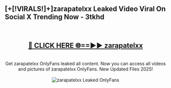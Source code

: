 <h2>[+[!VIRALS!]+]zarapatelxx Leaked Video Viral On Social X Trending Now - 3tkhd</h2>
<br>
<div align="center">
<h2><a href="https://libra.edu.pl?zarapatelxx" rel="nofollow">🔴 CLICK HERE 🌐==►► zarapatelxx</a></h2>
<br>
Get zarapatelxx OnlyFans leaked all content. Now you can access all videos and pictures of zarapatelxx OnlyFans. New Updated Files 2025!
<br>
<br>
<a href="https://libra.edu.pl?zarapatelxx" rel="nofollow" data-target="animated-image.originalLink"><img src="https://i.ibb.co.com/WyWwxjT/player-gif2.gif" alt="zarapatelxx Leaked OnlyFans" style="max-width: 100%; display: inline-block;" data-target="animated-image.originalImage"></a>
</div>
<br>
